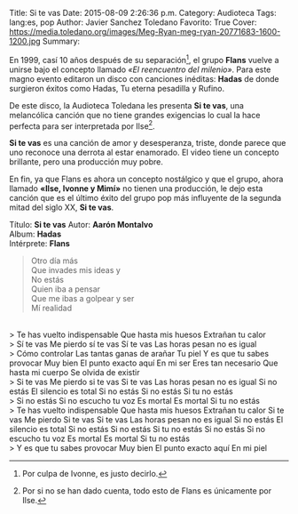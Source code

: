 Title: Si te vas
Date: 2015-08-09 2:26:36 p.m.
Category: Audioteca
Tags: lang:es, pop
Author: Javier Sanchez Toledano
Favorito: True
Cover: https://media.toledano.org/images/Meg-Ryan-meg-ryan-20771683-1600-1200.jpg
Summary: 


En 1999, casí 10 años después de su separación[^1], el grupo __Flans__ vuelve a unirse bajo el concepto llamado _«El reencuentro del milenio»_. Para este magno evento editaron un disco con canciones inéditas: __Hadas__ de donde surgieron éxitos como Hadas, Tu eterna pesadilla y Rufino.

De este disco, la Audioteca Toledana les presenta __Si te vas__, una melancólica canción que no tiene grandes exigencias lo cual la hace perfecta para ser interpretada por Ilse[^2].

__Si te vas__ es una canción de amor y desesperanza, triste, donde parece que uno reconoce una derrota al estar enamorado. El video tiene un concepto brillante, pero una producción muy pobre.

<!--more-->

En fin, ya que Flans es ahora un concepto nostálgico y que el grupo, ahora llamado __«Ilse, Ivonne y Mimí»__ no tienen una producción, le dejo esta canción que es el último éxito del grupo pop más influyente de la segunda mitad del siglo XX, __Si te vas__.

Título: __Si te vas__
Autor: __Aarón Montalvo__  
Album: __Hadas__  
Intérprete: __Flans__

<div id="player"></div>
<script type="text/javascript">
var songlist = new Array(1);
songlist[0] = new Object();
songlist[0].mp3 = "https://media.toledano.org/audioteca/si-te-vas.mp3";
songlist[0].ogg = "https://media.toledano.org/audioteca/si-te-vas.ogg"
songlist[0].title = "Si te vas";
songlist[0].cover = "https://media.toledano.org/audioteca/si-te-vas.jpg";
songlist[0].artist = "Flans";     
$("#player").xeMusicPlayer({songlist: songlist, theme: 1, mode: 2});
</script>


> Otro día más  
Que invades mis ideas y   
No estás   
Quien iba a pensar  
Que me ibas a golpear y ser  
Mí realidad  
<br>
> Te has vuelto indispensable   
Que hasta mis huesos   
Extrañan tu calor   
<br>
> Sí te vas   
Me pierdo sí te vas   
Sí te vas   
Las horas pesan no es igual   
<br>
> Cómo controlar   
Las tantas ganas de arañar   
Tu piel   
Y es que tu sabes provocar   
Muy bien   
El punto exacto aquí   
En mi ser   
Eres tan necesario   
Que hasta mi cuerpo   
Se olvida de existir   
<br>  
> Si te vas  
Me pierdo si te vas   
Si te vas   
Las horas pesan no es igual   
Si no estás   
El silencio es total   
Si no estás   
Si no estás   
Si tu no estás   
<br>
> Si no estás 
Si no escucho tu voz 
Es mortal  
Es mortal  
Si tu no estás   
<br>
> Te has vuelto indispensable  
Que hasta mis huesos    
Extrañan tu calor    
Si te vas   
Me pierdo  
Si te vas  
Si te vas  
Las horas pesan no es igual  
Si no estás  
El silencio es total  
Si no estás  
Si no estás  
Si tu no estás  
Si no estás  
Si no escucho tu voz   
Es mortal   
Es mortal   
Si tu no estás 
<br>
> Y es que tu sabes provocar  
Muy bien   
El punto exacto aquí   
En mi piel  

[^1]: Por culpa de Ivonne, es justo decirlo.
[^2]: Por si no se han dado cuenta, todo esto de Flans es únicamente por Ilse.
